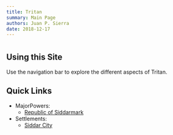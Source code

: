 ```yaml
---
title: Tritan
summary: Main Page
authors: Juan P. Sierra
date: 2018-12-17
---
```




# 


## Using this Site

Use the navigation bar to explore the different aspects of Tritan.

## Quick Links

- MajorPowers:
    - [Republic of Siddarmark](MajorPowers/Republic.md)
- Settlements:
    - [Siddar City](Settlements/SiddarCity.md)

